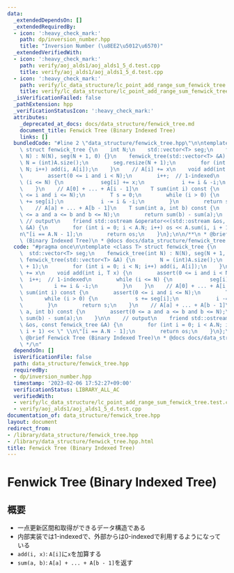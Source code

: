 ```yaml
---
data:
  _extendedDependsOn: []
  _extendedRequiredBy:
  - icon: ':heavy_check_mark:'
    path: dp/inversion_number.hpp
    title: "Inversion Number (\u8EE2\u5012\u6570)"
  _extendedVerifiedWith:
  - icon: ':heavy_check_mark:'
    path: verify/aoj_alds1/aoj_alds1_5_d.test.cpp
    title: verify/aoj_alds1/aoj_alds1_5_d.test.cpp
  - icon: ':heavy_check_mark:'
    path: verify/lc_data_structure/lc_point_add_range_sum_fenwick_tree.test.cpp
    title: verify/lc_data_structure/lc_point_add_range_sum_fenwick_tree.test.cpp
  _isVerificationFailed: false
  _pathExtension: hpp
  _verificationStatusIcon: ':heavy_check_mark:'
  attributes:
    _deprecated_at_docs: docs/data_structure/fenwick_tree.md
    document_title: Fenwick Tree (Binary Indexed Tree)
    links: []
  bundledCode: "#line 2 \"data_structure/fenwick_tree.hpp\"\n\ntemplate <class T>\
    \ struct fenwick_tree {\n    int N;\n    std::vector<T> seg;\n    fenwick_tree(int\
    \ N) : N(N), seg(N + 1, 0) {}\n    fenwick_tree(std::vector<T> &A) {\n       \
    \ N = (int)A.size();\n        seg.resize(N + 1);\n        for (int i = 0; i <\
    \ N; i++) add(i, A[i]);\n    }\n    // A[i] += x\n    void add(int i, T x) {\n\
    \        assert(0 <= i and i < N);\n        i++;  // 1-indexed\n        while\
    \ (i <= N) {\n            seg[i] += x;\n            i += i & -i;\n        }\n\
    \    }\n    // A[0] + ... + A[i - 1]\n    T sum(int i) const {\n        assert(0\
    \ <= i and i <= N);\n        T s = 0;\n        while (i > 0) {\n            s\
    \ += seg[i];\n            i -= i & -i;\n        }\n        return s;\n    }\n\
    \    // A[a] + ... + A[b - 1]\n    T sum(int a, int b) const {\n        assert(0\
    \ <= a and a <= b and b <= N);\n        return sum(b) - sum(a);\n    }\n\n   \
    \ // output\n    friend std::ostream &operator<<(std::ostream &os, const fenwick_tree\
    \ &A) {\n        for (int i = 0; i < A.N; i++) os << A.sum(i, i + 1) << \" \\\
    n\"[i == A.N - 1];\n        return os;\n    }\n};\n\n/**\n * @brief Fenwick Tree\
    \ (Binary Indexed Tree)\n * @docs docs/data_structure/fenwick_tree.md\n */\n"
  code: "#pragma once\n\ntemplate <class T> struct fenwick_tree {\n    int N;\n  \
    \  std::vector<T> seg;\n    fenwick_tree(int N) : N(N), seg(N + 1, 0) {}\n   \
    \ fenwick_tree(std::vector<T> &A) {\n        N = (int)A.size();\n        seg.resize(N\
    \ + 1);\n        for (int i = 0; i < N; i++) add(i, A[i]);\n    }\n    // A[i]\
    \ += x\n    void add(int i, T x) {\n        assert(0 <= i and i < N);\n      \
    \  i++;  // 1-indexed\n        while (i <= N) {\n            seg[i] += x;\n  \
    \          i += i & -i;\n        }\n    }\n    // A[0] + ... + A[i - 1]\n    T\
    \ sum(int i) const {\n        assert(0 <= i and i <= N);\n        T s = 0;\n \
    \       while (i > 0) {\n            s += seg[i];\n            i -= i & -i;\n\
    \        }\n        return s;\n    }\n    // A[a] + ... + A[b - 1]\n    T sum(int\
    \ a, int b) const {\n        assert(0 <= a and a <= b and b <= N);\n        return\
    \ sum(b) - sum(a);\n    }\n\n    // output\n    friend std::ostream &operator<<(std::ostream\
    \ &os, const fenwick_tree &A) {\n        for (int i = 0; i < A.N; i++) os << A.sum(i,\
    \ i + 1) << \" \\n\"[i == A.N - 1];\n        return os;\n    }\n};\n\n/**\n *\
    \ @brief Fenwick Tree (Binary Indexed Tree)\n * @docs docs/data_structure/fenwick_tree.md\n\
    \ */\n"
  dependsOn: []
  isVerificationFile: false
  path: data_structure/fenwick_tree.hpp
  requiredBy:
  - dp/inversion_number.hpp
  timestamp: '2023-02-06 17:52:27+09:00'
  verificationStatus: LIBRARY_ALL_AC
  verifiedWith:
  - verify/lc_data_structure/lc_point_add_range_sum_fenwick_tree.test.cpp
  - verify/aoj_alds1/aoj_alds1_5_d.test.cpp
documentation_of: data_structure/fenwick_tree.hpp
layout: document
redirect_from:
- /library/data_structure/fenwick_tree.hpp
- /library/data_structure/fenwick_tree.hpp.html
title: Fenwick Tree (Binary Indexed Tree)
---
```

# Fenwick Tree (Binary Indexed Tree)

## 概要
- 一点更新区間和取得ができるデータ構造である
- 内部実装では1-indexedで、外部からは0-indexedで利用するようになっている
- `add(i, x)`: `A[i]`に`x`を加算する
- `sum(a, b)`: `A[a] + ... + A[b - 1]`を返す
